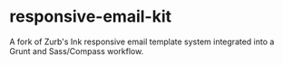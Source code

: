 responsive-email-kit
====================

A fork of Zurb's Ink responsive email template system integrated into a Grunt and Sass/Compass workflow.
